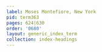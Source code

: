 ```yaml
---
label: Moses Montefiore, New York
pid: term363
pages: 624|630
order: '0680'
layout: generic_index_term
collection: index-headings
---
```

